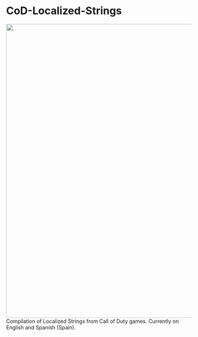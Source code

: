 # CoD-Localized-Strings
<img src="header/.png" alt="" width="800"><br>
Compilation of Localized Strings from Call of Duty games. Currently on English and Spanish (Spain).
